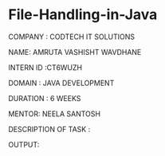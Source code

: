 # File-Handling-in-Java
COMPANY : CODTECH IT SOLUTIONS

NAME: AMRUTA VASHISHT WAVDHANE

INTERN ID :CT6WUZH

DOMAIN : JAVA DEVELOPMENT

DURATION : 6 WEEKS

MENTOR: NEELA SANTOSH

DESCRIPTION OF TASK :

OUTPUT:   
